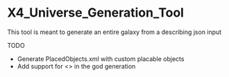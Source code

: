 # X4_Universe_Generation_Tool

This tool is meant to generate an entire galaxy from a describing json input

TODO
- Generate PlacedObjects.xml with custom placable objects
- Add support for <<objects>> in the god generation
